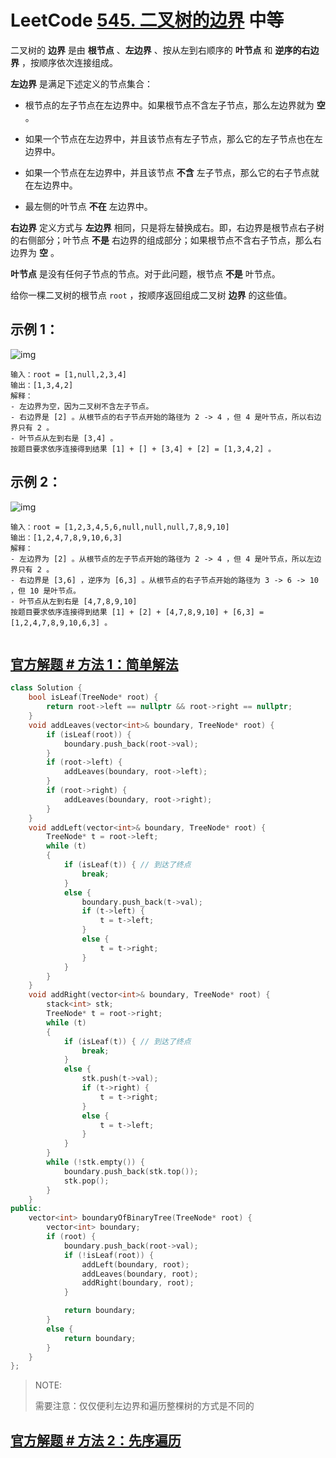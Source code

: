 # LeetCode [545. 二叉树的边界](https://leetcode-cn.com/problems/boundary-of-binary-tree/) 中等

二叉树的 **边界** 是由 **根节点** 、**左边界** 、按从左到右顺序的 **叶节点** 和 **逆序的右边界** ，按顺序依次连接组成。

**左边界** 是满足下述定义的节点集合：

- 根节点的左子节点在左边界中。如果根节点不含左子节点，那么左边界就为 **空** 。

- 如果一个节点在左边界中，并且该节点有左子节点，那么它的左子节点也在左边界中。

- 如果一个节点在左边界中，并且该节点 **不含** 左子节点，那么它的右子节点就在左边界中。

- 最左侧的叶节点 **不在** 左边界中。

**右边界** 定义方式与 **左边界** 相同，只是将左替换成右。即，右边界是根节点右子树的右侧部分；叶节点 **不是** 右边界的组成部分；如果根节点不含右子节点，那么右边界为 **空** 。

**叶节点** 是没有任何子节点的节点。对于此问题，根节点 **不是** 叶节点。

给你一棵二叉树的根节点 `root` ，按顺序返回组成二叉树 **边界** 的这些值。

## **示例 1：**

![img](https://assets.leetcode.com/uploads/2020/11/11/boundary1.jpg)

```
输入：root = [1,null,2,3,4]
输出：[1,3,4,2]
解释：
- 左边界为空，因为二叉树不含左子节点。
- 右边界是 [2] 。从根节点的右子节点开始的路径为 2 -> 4 ，但 4 是叶节点，所以右边界只有 2 。
- 叶节点从左到右是 [3,4] 。
按题目要求依序连接得到结果 [1] + [] + [3,4] + [2] = [1,3,4,2] 。

```

## **示例 2：**

![img](https://assets.leetcode.com/uploads/2020/11/11/boundary2.jpg)

```
输入：root = [1,2,3,4,5,6,null,null,null,7,8,9,10]
输出：[1,2,4,7,8,9,10,6,3]
解释：
- 左边界为 [2] 。从根节点的左子节点开始的路径为 2 -> 4 ，但 4 是叶节点，所以左边界只有 2 。
- 右边界是 [3,6] ，逆序为 [6,3] 。从根节点的右子节点开始的路径为 3 -> 6 -> 10 ，但 10 是叶节点。
- 叶节点从左到右是 [4,7,8,9,10]
按题目要求依序连接得到结果 [1] + [2] + [4,7,8,9,10] + [6,3] = [1,2,4,7,8,9,10,6,3] 。


```

## [官方解题 # 方法 1：简单解法](https://leetcode-cn.com/problems/boundary-of-binary-tree/solution/er-cha-shu-de-bian-jie-by-leetcode/)



```C++
class Solution {
	bool isLeaf(TreeNode* root) {
		return root->left == nullptr && root->right == nullptr;
	}
	void addLeaves(vector<int>& boundary, TreeNode* root) {
		if (isLeaf(root)) {
			boundary.push_back(root->val);
		}
		if (root->left) {
			addLeaves(boundary, root->left);
		}
		if (root->right) {
			addLeaves(boundary, root->right);
		}
	}
	void addLeft(vector<int>& boundary, TreeNode* root) {
		TreeNode* t = root->left;
		while (t)
		{
			if (isLeaf(t)) { // 到达了终点
				break;
			}
			else {
				boundary.push_back(t->val);
				if (t->left) {
					t = t->left;
				}
				else {
					t = t->right;
				}
			}
		}
	}
	void addRight(vector<int>& boundary, TreeNode* root) {
		stack<int> stk;
		TreeNode* t = root->right;
		while (t)
		{
			if (isLeaf(t)) { // 到达了终点
				break;
			}
			else {
				stk.push(t->val);
				if (t->right) {
					t = t->right;
				}
				else {
					t = t->left;
				}
			}
		}
		while (!stk.empty()) {
			boundary.push_back(stk.top());
			stk.pop();
		}
	}
public:
	vector<int> boundaryOfBinaryTree(TreeNode* root) {
		vector<int> boundary;
		if (root) {
			boundary.push_back(root->val);
			if (!isLeaf(root)) {
				addLeft(boundary, root);
				addLeaves(boundary, root);
				addRight(boundary, root);
			}

			return boundary;
		}
		else {
			return boundary;
		}
	}
};

```

> NOTE: 
>
> 需要注意：仅仅便利左边界和遍历整棵树的方式是不同的



## [官方解题 # 方法 2：先序遍历](https://leetcode-cn.com/problems/boundary-of-binary-tree/solution/er-cha-shu-de-bian-jie-by-leetcode/)